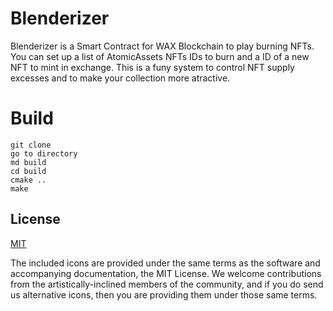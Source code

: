 # Blenderizer
 
 Blenderizer is a Smart Contract for WAX Blockchain to play burning NFTs. You can set up a list of AtomicAssets NFTs IDs to burn and a ID of a new NFT to mint in exchange. This is a funy system to control NFT supply excesses and to make your collection more atractive.
 
# Build

```cd <smart_contract_directory>
git clone
go to directory
md build
cd build
cmake ..
make
```

## License

[MIT](./LICENSE)

The included icons are provided under the same terms as the software and accompanying documentation, the MIT License.  We welcome contributions from the artistically-inclined members of the community, and if you do send us alternative icons, then you are providing them under those same terms.
